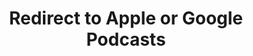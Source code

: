 ---
title: Redirect to Apple or Google Podcasts
redirect_from:
- /078r/
- /zadnja/
redirect_to: https://pod.fo/e/1fefff
---